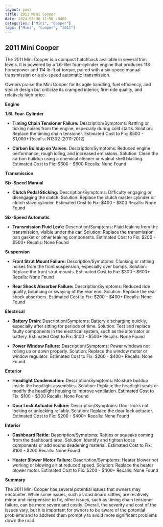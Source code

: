 ```yaml
---
layout: post
title: 2011 Mini Cooper
date: 2024-03-30 11:58 -0400
categories: ["Mini", "Cooper"]
tags: ["Mini", "Cooper", "2011"]
---
```

## 2011 Mini Cooper

The 2011 Mini Cooper is a compact hatchback available in several trim levels. It is powered by a 1.6-liter four-cylinder engine that produces 118 horsepower and 114 lb-ft of torque, paired with a six-speed manual transmission or a six-speed automatic transmission.

Owners praise the Mini Cooper for its agile handling, fuel efficiency, and stylish design but criticize its cramped interior, firm ride quality, and relatively high price.

**Engine**

**1.6L Four-Cylinder**

* **Timing Chain Tensioner Failure:**
Description/Symptoms: Rattling or ticking noises from the engine, especially during cold starts.
Solution: Replace the timing chain tensioner.
Estimated Cost to Fix: $500 - $1,000+
Recalls: N1302 (2011-2012)

* **Carbon Buildup on Valves:**
Description/Symptoms: Reduced engine performance, rough idling, and increased emissions.
Solution: Clean the carbon buildup using a chemical cleaner or walnut shell blasting.
Estimated Cost to Fix: $300 - $600
Recalls: None Found

**Transmission**

**Six-Speed Manual**

* **Clutch Pedal Sticking:**
Description/Symptoms: Difficulty engaging or disengaging the clutch.
Solution: Replace the clutch master cylinder or clutch slave cylinder.
Estimated Cost to Fix: $400 - $800
Recalls: None Found

**Six-Speed Automatic**

* **Transmission Fluid Leak:**
Description/Symptoms: Fluid leaking from the transmission, visible under the car.
Solution: Replace the transmission pan gasket or other leaking components.
Estimated Cost to Fix: $200 - $500+
Recalls: None Found

**Suspension**

* **Front Strut Mount Failure:**
Description/Symptoms: Clunking or rattling noises from the front suspension, especially over bumps.
Solution: Replace the front strut mounts.
Estimated Cost to Fix: $300 - $600+
Recalls: None Found

* **Rear Shock Absorber Failure:**
Description/Symptoms: Reduced ride quality, bouncing or swaying of the rear end.
Solution: Replace the rear shock absorbers.
Estimated Cost to Fix: $200 - $400+
Recalls: None Found

**Electrical**

* **Battery Drain:**
Description/Symptoms: Battery discharging quickly, especially after sitting for periods of time.
Solution: Test and replace faulty components in the electrical system, such as the alternator or battery.
Estimated Cost to Fix: $100 - $500+
Recalls: None Found

* **Power Window Failure:**
Description/Symptoms: Power windows not rolling up or down properly.
Solution: Replace the window motor or window regulator.
Estimated Cost to Fix: $200 - $400+
Recalls: None Found

**Exterior**

* **Headlight Condensation:**
Description/Symptoms: Moisture buildup inside the headlight assemblies.
Solution: Replace the headlight seals or modify the headlight housing to improve ventilation.
Estimated Cost to Fix: $100 - $300
Recalls: None Found

* **Door Lock Actuator Failure:**
Description/Symptoms: Door locks not locking or unlocking reliably.
Solution: Replace the door lock actuator.
Estimated Cost to Fix: $200 - $400+
Recalls: None Found

**Interior**

* **Dashboard Rattle:**
Description/Symptoms: Rattles or squeaks coming from the dashboard area.
Solution: Identify and tighten loose components or add sound deadening material.
Estimated Cost to Fix: $100 - $200
Recalls: None Found

* **Heater Blower Motor Failure:**
Description/Symptoms: Heater blower not working or blowing air at reduced speed.
Solution: Replace the heater blower motor.
Estimated Cost to Fix: $200 - $400+
Recalls: None Found

**Summary**

The 2011 Mini Cooper has several potential issues that owners may encounter. While some issues, such as dashboard rattles, are relatively minor and inexpensive to fix, other issues, such as timing chain tensioner failure, can be more severe and costly. Overall, the severity and cost of the issues vary, but it is important for owners to be aware of the potential problems and to address them promptly to avoid more significant problems down the road.
